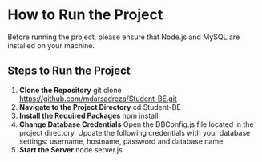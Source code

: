 # How to Run the Project

Before running the project, please ensure that Node.js and MySQL are installed on your machine.

## Steps to Run the Project

1. **Clone the Repository**
   git clone https://github.com/mdarsadreza/Student-BE.git
2. **Navigate to the Project Directory**
   cd Student-BE
3. **Install the Required Packages**
   npm install
4. **Change Database Credentials**
   Open the DBConfig.js file located in the project directory.
   Update the following credentials with your database settings:
   username,
   hostname,
   password and
   database name
5. **Start the Server**
   node server.js


